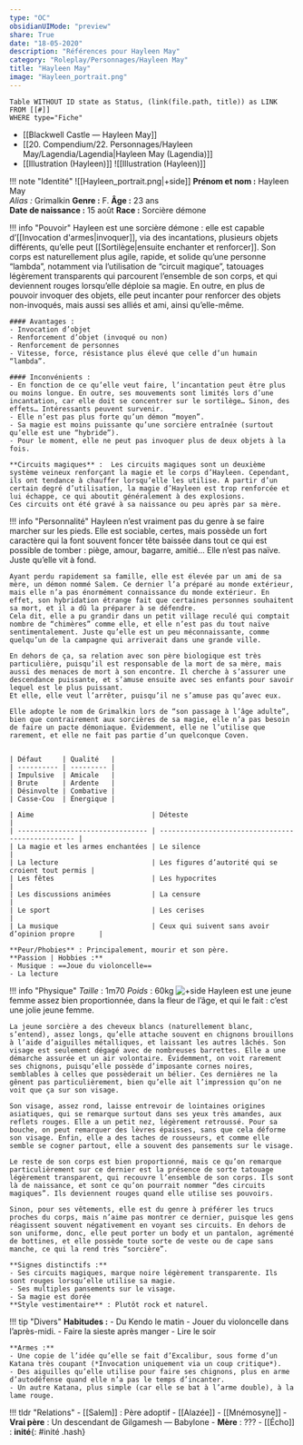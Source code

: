 ```yaml
---
type: "OC"
obsidianUIMode: "preview"
share: True
date: "18-05-2020"
description: "Références pour Hayleen May"
category: "Roleplay/Personnages/Hayleen May"
title: "Hayleen May"
image: "Hayleen_portrait.png"
---
```

```dataview
Table WITHOUT ID state as Status, (link(file.path, title)) as LINK 
FROM [[#]]
WHERE type="Fiche"
```


- [[Blackwell Castle — Hayleen May]]
- [[20. Compendium/22. Personnages/Hayleen May/Lagendia/Lagendia|Hayleen May (Lagendia)]]
- [[Illustration (Hayleen)]]
![[Illustration (Hayleen)]]


!!! note "Identité"
	![[Hayleen_portrait.png|+side]]
	**Prénom et nom :** Hayleen May  
	*Alias :* Grimalkin
	**Genre :** F.
	**Âge :** 23 ans  
	**Date de naissance :** 15 août 
	**Race :** Sorcière démone  

!!! info "Pouvoir"
	Hayleen est une sorcière démone : elle est capable d’[[Invocation d'armes|invoquer]], via des incantations, plusieurs objets différents, qu’elle peut [[Sortilège|ensuite enchanter et renforcer]]. 
	Son corps est naturellement plus agile, rapide, et solide qu’une personne “lambda”, notamment via l’utilisation de “circuit magique”, tatouages légèrement transparents qui parcourent l’ensemble de son corps, et qui deviennent rouges lorsqu’elle déploie sa magie. 
	En outre, en plus de pouvoir invoquer des objets, elle peut incanter pour renforcer des objets non-invoqués, mais aussi ses alliés et ami, ainsi qu’elle-même. 
	  
	#### Avantages :
	- Invocation d’objet
	- Renforcement d’objet (invoqué ou non)
	- Renforcement de personnes
	- Vitesse, force, résistance plus élevé que celle d’un humain “lambda”.
	  
	#### Inconvénients :
	- En fonction de ce qu’elle veut faire, l’incantation peut être plus ou moins longue. En outre, ses mouvements sont limités lors d’une incantation, car elle doit se concentrer sur le sortilège… Sinon, des effets… Intéressants peuvent survenir.
	- Elle n’est pas plus forte qu’un démon “moyen”.
	- Sa magie est moins puissante qu’une sorcière entraînée (surtout qu’elle est une “hybride”).
	- Pour le moment, elle ne peut pas invoquer plus de deux objets à la fois.
	  
	**Circuits magiques** :  Les circuits magiques sont un deuxième système veineux renforçant la magie et le corps d’Hayleen. Cependant, ils ont tendance à chauffer lorsqu’elle les utilise. A partir d’un certain degré d’utilisation, la magie d’Hayleen est trop renforcée et lui échappe, ce qui aboutit généralement à des explosions.
	Ces circuits ont été gravé à sa naissance ou peu après par sa mère.

!!! info "Personnalité"
	Hayleen n’est vraiment pas du genre à se faire marcher sur les pieds. Elle est sociable, certes, mais possède un fort caractère qui la font souvent foncer tête baissée dans tout ce qui est possible de tomber : piège, amour, bagarre, amitié… Elle n’est pas naïve. Juste qu’elle vit à fond. 
	  
	Ayant perdu rapidement sa famille, elle est élevée par un ami de sa mère, un démon nommé Salem. Ce dernier l’a préparé au monde extérieur, mais elle n’a pas énormément connaissance du monde extérieur. En effet, son hybridation étrange fait que certaines personnes souhaitent sa mort, et il a dû la préparer à se défendre. 
	Cela dit, elle a pu grandir dans un petit village reculé qui comptait nombre de “chimères” comme elle, et elle n’est pas du tout naïve sentimentalement. Juste qu’elle est un peu méconnaissante, comme quelqu’un de la campagne qui arriverait dans une grande ville.
	  
	En dehors de ça, sa relation avec son père biologique est très particulière, puisqu’il est responsable de la mort de sa mère, mais aussi des menaces de mort à son encontre. Il cherche à s’assurer une descendance puissante, et s’amuse ensuite avec ses enfants pour savoir lequel est le plus puissant.
	Et elle, elle veut l’arrêter, puisqu’il ne s’amuse pas qu’avec eux.
	  
	Elle adopte le nom de Grimalkin lors de “son passage à l’âge adulte”, bien que contrairement aux sorcières de sa magie, elle n’a pas besoin de faire un pacte démoniaque. Évidemment, elle ne l’utilise que rarement, et elle ne fait pas partie d’un quelconque Coven. 
	  
	  
	| Défaut     | Qualité   |
	| ---------- | --------- |
	| Impulsive  | Amicale   |
	| Brute      | Ardente   |
	| Désinvolte | Combative |
	| Casse-Cou  | Énergique |
	  
	| Aime                             | Déteste                                           |
	| -------------------------------- | ------------------------------------------------- |
	| La magie et les armes enchantées | Le silence                                        |
	| La lecture                       | Les figures d’autorité qui se croient tout permis |
	| Les fêtes                        | Les hypocrites                                    |
	| Les discussions animées          | La censure                                        |
	| Le sport                         | Les cerises                                       |
	| La musique                       | Ceux qui suivent sans avoir d’opinion propre      |
	  
	**Peur/Phobies** : Principalement, mourir et son père.
	**Passion | Hobbies :**
	- Musique : ==Joue du violoncelle==
	- La lecture

!!! info "Physique"
	*Taille* : 1m70
	*Poids* : 60kg
	![+side](https://lh5.googleusercontent.com/YGkLl1TAv5q7Z5DXwwNlFJwuAjUUVv217w6Nd9uygb-fkhd4GZkXiqC25wy5Ehpr7tW1rwqiZlnLGaNL7vFiKgMflX-ILFLfJv2Dk0J8ImFEimxJs0ufmTOJX44LiddjGQdGSsdM)
	Hayleen est une jeune femme assez bien proportionnée, dans la fleur de l’âge, et qui le fait : c’est une jolie jeune femme.
	  
	La jeune sorcière a des cheveux blancs (naturellement blanc, s’entend), assez longs, qu’elle attache souvent en chignons brouillons à l’aide d’aiguilles métalliques, et laissant les autres lâchés. Son visage est seulement dégagé avec de nombreuses barrettes. Elle a une démarche assurée et un air volontaire. Évidemment, on voit rarement ses chignons, puisqu’elle possède d’imposante cornes noires, semblables à celles que possèderait un bélier. Ces dernières ne la gênent pas particulièrement, bien qu’elle ait l’impression qu’on ne voit que ça sur son visage. 
	  
	Son visage, assez rond, laisse entrevoir de lointaines origines asiatiques, qui se remarque surtout dans ses yeux très amandes, aux reflets rouges. Elle a un petit nez, légèrement retroussé. Pour sa bouche, on peut remarquer des lèvres épaisses, sans que cela déforme son visage. Enfin, elle a des taches de rousseurs, et comme elle semble se cogner partout, elle a souvent des pansements sur le visage.
	  
	Le reste de son corps est bien proportionné, mais ce qu’on remarque particulièrement sur ce dernier est la présence de sorte tatouage légèrement transparent, qui recouvre l’ensemble de son corps. Ils sont là de naissance, et sont ce qu’on pourrait nommer “des circuits magiques”. Ils deviennent rouges quand elle utilise ses pouvoirs.
	  
	Sinon, pour ses vêtements, elle est du genre à préférer les trucs proches du corps, mais n’aime pas montrer ce dernier, puisque les gens réagissent souvent négativement en voyant ses circuits. En dehors de son uniforme, donc, elle peut porter un body et un pantalon, agrémenté de bottines, et elle possède toute sorte de veste ou de cape sans manche, ce qui la rend très “sorcière”. 
	  
	**Signes distinctifs :**
	- Ses circuits magiques, marque noire légèrement transparente. Ils sont rouges lorsqu’elle utilise sa magie. 
	- Ses multiples pansements sur le visage. 
	- Sa magie est dorée
	**Style vestimentaire** : Plutôt rock et naturel.

!!! tip "Divers"
	**Habitudes :**
	- Du Kendo le matin
	- Jouer du violoncelle dans l’après-midi.
	- Faire la sieste après manger
	- Lire le soir
	  
	**Armes :**
	- Une copie de l’idée qu’elle se fait d’Excalibur, sous forme d’un Katana très coupant (*Invocation uniquement via un coup critique*).
	- Des aiguilles qu’elle utilise pour faire ses chignons, plus en arme d’autodéfense quand elle n’a pas le temps d’incanter. 
	- Un autre Katana, plus simple (car elle se bat à l’arme double), à la lame rouge.

!!! tldr "Relations"
	- [[Salem]] : Père adoptif
	- [[Alazée]]
	- [[Mnémosyne]]
	- **Vrai père** : Un descendant de Gilgamesh — Babylone
	- **Mère** : ???
	- [[Écho]] : **inité**{: #inité .hash}  

